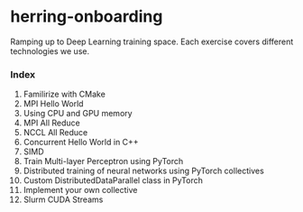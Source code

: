 # herring-onboarding
Ramping up to Deep Learning training space. Each exercise covers different technologies we use.

### Index
1. Familirize with CMake
2. MPI Hello World
3. Using CPU and GPU memory
4. MPI All Reduce
5. NCCL All Reduce
6. Concurrent Hello World in C++
7. SIMD
8. Train Multi-layer Perceptron using PyTorch
9. Distributed training of neural networks using PyTorch collectives
10. Custom DistributedDataParallel class in PyTorch
11. Implement your own collective
12. Slurm
CUDA Streams